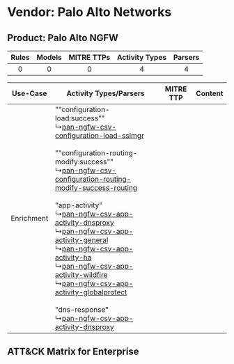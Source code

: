 Vendor: Palo Alto Networks
==========================
Product: Palo Alto NGFW
-----------------------
| Rules | Models | MITRE TTPs | Activity Types | Parsers |
|:-----:|:------:|:----------:|:--------------:|:-------:|
|   0   |   0    |     0      |       4        |    4    |

|  Use-Case  | Activity Types/Parsers    | MITRE TTP | Content    |
|:----------:| ---- | --------- | ---- |
| Enrichment |  ""configuration-load:success""<br> ↳[pan-ngfw-csv-configuration-load-sslmgr](Ps/pC_panngfwcsvconfigurationloadsslmgr.md)<br><br> ""configuration-routing-modify:success""<br> ↳[pan-ngfw-csv-configuration-routing-modify-success-routing](Ps/pC_panngfwcsvconfigurationroutingmodifysuccessrouting.md)<br><br> "app-activity"<br> ↳[pan-ngfw-csv-app-activity-dnsproxy](Ps/pC_panngfwcsvappactivitydnsproxy.md)<br> ↳[pan-ngfw-csv-app-activity-general](Ps/pC_panngfwcsvappactivitygeneral.md)<br> ↳[pan-ngfw-csv-app-activity-ha](Ps/pC_panngfwcsvappactivityha.md)<br> ↳[pan-ngfw-csv-app-activity-wildfire](Ps/pC_panngfwcsvappactivitywildfire.md)<br> ↳[pan-ngfw-csv-app-activity-globalprotect](Ps/pC_panngfwcsvappactivityglobalprotect.md)<br><br> "dns-response"<br> ↳[pan-ngfw-csv-app-activity-dnsproxy](Ps/pC_panngfwcsvappactivitydnsproxy.md)<br> |    | [](RM/r_m_palo_alto_networks_palo_alto_ngfw_Enrichment.md) |

ATT&CK Matrix for Enterprise
----------------------------
